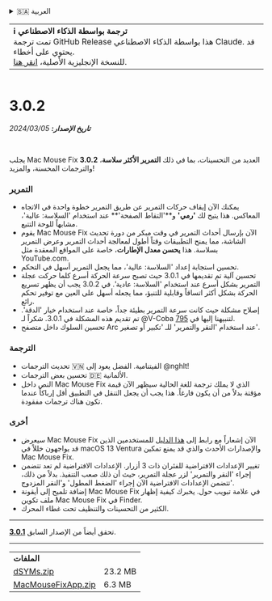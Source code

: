 <details>
<summary>🇸🇦 العربية</summary>

[🇬🇧 English (GitHub Release)](https://github.com/noah-nuebling/mac-mouse-fix/releases/tag/3.0.2)\
[🇦🇩 Català](https://redirect.macmousefix.com/?target=mmf-release&tag=3.0.2&locale=ca)\
[🇩🇪 Deutsch](https://redirect.macmousefix.com/?target=mmf-release&tag=3.0.2&locale=de)\
[🇪🇸 Español](https://redirect.macmousefix.com/?target=mmf-release&tag=3.0.2&locale=es)\
[🇫🇷 Français](https://redirect.macmousefix.com/?target=mmf-release&tag=3.0.2&locale=fr)\
[🇮🇩 Indonesia](https://redirect.macmousefix.com/?target=mmf-release&tag=3.0.2&locale=id)\
[🇮🇹 Italiano](https://redirect.macmousefix.com/?target=mmf-release&tag=3.0.2&locale=it)\
[🇭🇺 Magyar](https://redirect.macmousefix.com/?target=mmf-release&tag=3.0.2&locale=hu)\
[🇳🇱 Nederlands](https://redirect.macmousefix.com/?target=mmf-release&tag=3.0.2&locale=nl)\
[🇵🇱 Polski](https://redirect.macmousefix.com/?target=mmf-release&tag=3.0.2&locale=pl)\
[🇧🇷 Português (Brasil)](https://redirect.macmousefix.com/?target=mmf-release&tag=3.0.2&locale=pt-BR)\
[🇵🇹 Português (Portugal)](https://redirect.macmousefix.com/?target=mmf-release&tag=3.0.2&locale=pt-PT)\
[🇷🇴 Română](https://redirect.macmousefix.com/?target=mmf-release&tag=3.0.2&locale=ro)\
[🇸🇪 Svenska](https://redirect.macmousefix.com/?target=mmf-release&tag=3.0.2&locale=sv)\
[🇻🇳 Tiếng Việt](https://redirect.macmousefix.com/?target=mmf-release&tag=3.0.2&locale=vi)\
[🇹🇷 Türkçe](https://redirect.macmousefix.com/?target=mmf-release&tag=3.0.2&locale=tr)\
[🇨🇿 Čeština](https://redirect.macmousefix.com/?target=mmf-release&tag=3.0.2&locale=cs)\
[🇬🇷 Ελληνικά](https://redirect.macmousefix.com/?target=mmf-release&tag=3.0.2&locale=el)\
[🇷🇺 Русский](https://redirect.macmousefix.com/?target=mmf-release&tag=3.0.2&locale=ru)\
[🇺🇦 Українська](https://redirect.macmousefix.com/?target=mmf-release&tag=3.0.2&locale=uk)\
[🇮🇱 עברית](https://redirect.macmousefix.com/?target=mmf-release&tag=3.0.2&locale=he)\
**🇸🇦 العربية**\
[🇮🇳 हिन्दी](https://redirect.macmousefix.com/?target=mmf-release&tag=3.0.2&locale=hi)\
[🇹🇭 ไทย](https://redirect.macmousefix.com/?target=mmf-release&tag=3.0.2&locale=th)\
[🇨🇳 中文 (简体)](https://redirect.macmousefix.com/?target=mmf-release&tag=3.0.2&locale=zh-Hans)\
[🇨🇳 中文 (繁體)](https://redirect.macmousefix.com/?target=mmf-release&tag=3.0.2&locale=zh-Hant)\
[🇭🇰 中文（香港)](https://redirect.macmousefix.com/?target=mmf-release&tag=3.0.2&locale=zh-HK)\
[🇯🇵 日本語](https://redirect.macmousefix.com/?target=mmf-release&tag=3.0.2&locale=ja)\
[🇰🇷 한국어](https://redirect.macmousefix.com/?target=mmf-release&tag=3.0.2&locale=ko)\
[Help translate Mac Mouse Fix to different languages!](https://github.com/noah-nuebling/mac-mouse-fix/discussions/731)
</details>
<table align=><td>
<b>ℹ️ ترجمة بواسطة الذكاء الاصطناعي</b><br>
تمت ترجمة GitHub Release هذا بواسطة الذكاء الاصطناعي Claude. قد يحتوي على أخطاء.<br>
للنسخة الإنجليزية الأصلية، <a href="https://github.com/noah-nuebling/mac-mouse-fix/releases/tag/3.0.2">انقر هنا</a>.
</td></table>

<table></table>

# 3.0.2
***تاريخ الإصدار:** 05‏/03‏/2024*

<br>

يجلب Mac Mouse Fix **3.0.2** العديد من التحسينات، بما في ذلك **التمرير الأكثر سلاسة**، والترجمات المحسنة، والمزيد!

### التمرير

- يمكنك الآن إيقاف حركات التمرير عن طريق التمرير خطوة واحدة في الاتجاه المعاكس. هذا يتيح لك **'رمي'** و**'التقاط الصفحة'** عند استخدام 'السلاسة: عالية'، مشابهاً للوحة التتبع.
- يقوم Mac Mouse Fix الآن بإرسال أحداث التمرير في وقت مبكر من دورة تحديث الشاشة، مما يمنح التطبيقات وقتاً أطول لمعالجة أحداث التمرير وعرض التمرير بسلاسة. هذا **يحسن معدل الإطارات**، خاصة على المواقع المعقدة مثل YouTube.com.
- تحسين استجابة إعداد 'السلاسة: عالية'، مما يجعل التمرير أسهل في التحكم.
- تحسين آلية تم تقديمها في 3.0.1 حيث تصبح سرعة الحركة أسرع كلما حركت عجلة التمرير بشكل أسرع عند استخدام 'السلاسة: عادية'. في 3.0.2 يجب أن يظهر تسريع الحركة بشكل أكثر اتساقاً وقابلية للتنبؤ، مما يجعله أسهل على العين مع توفير تحكم رائع.
- إصلاح مشكلة حيث كانت سرعة التمرير بطيئة جداً، خاصة عند استخدام خيار 'الدقة'. تم تقديم هذه المشكلة في 3.0.1. شكراً لـ @V-Coba لتنبيهنا إليها في [795](https://github.com/noah-nuebling/mac-mouse-fix/issues/795).
- تحسين السلوك داخل متصفح Arc عند استخدام 'النقر والتمرير' للـ 'تكبير أو تصغير'.

### الترجمة

- تحديث الترجمات 🇻🇳 الفيتنامية. الفضل يعود إلى @nghlt!
- تحسين بعض الترجمات 🇩🇪 الألمانية.
- النص داخل Mac Mouse Fix الذي لا يملك ترجمة للغة الحالية سيظهر الآن قيمة مؤقتة بدلاً من أن يكون فارغاً. هذا يجب أن يجعل التنقل في التطبيق أقل إرباكاً عندما تكون هناك ترجمات مفقودة.

### أخرى

- سيعرض Mac Mouse Fix الآن إشعاراً مع رابط إلى [هذا الدليل](https://github.com/noah-nuebling/mac-mouse-fix/discussions/861) للمستخدمين الذين قد يواجهون خللاً في macOS 13 Ventura والإصدارات الأحدث والذي قد يمنع تمكين Mac Mouse Fix.
- تغيير الإعدادات الافتراضية للفئران ذات 3 أزرار. الإعدادات الافتراضية لم تعد تتضمن إجراء 'النقر والتمرير' لزر عجلة التمرير، حيث أن ذلك صعب التنفيذ. بدلاً من ذلك، تتضمن الإعدادات الافتراضية الآن إجراء 'الضغط المطول' و'النقر المزدوج'.
- إضافة تلميح إلى أيقونة Mac Mouse Fix في علامة تبويب حول. يخبرك كيفية إظهار ملف تكوين Mac Mouse Fix في Finder.
- الكثير من التحسينات والتنظيف تحت غطاء المحرك.

---

تحقق أيضاً من الإصدار السابق [**3.0.1**](https://redirect.macmousefix.com/?target=mmf-release&tag=3.0.1&locale=ar).

---

<table align="start">
<tr>
    <td colspan=2>
        <b>الملفات</b>
    </td>
</tr>
<tr>
    <td><a href="https://github.com/noah-nuebling/mac-mouse-fix/releases/download/3.0.2/dSYMs.zip">dSYMs.zip</a></td>
    <td>23.2 MB</td>
</tr>
<tr>
    <td><a href="https://github.com/noah-nuebling/mac-mouse-fix/releases/download/3.0.2/MacMouseFixApp.zip">MacMouseFixApp.zip</a></td>
    <td>6.3 MB</td>
</tr>
</table>